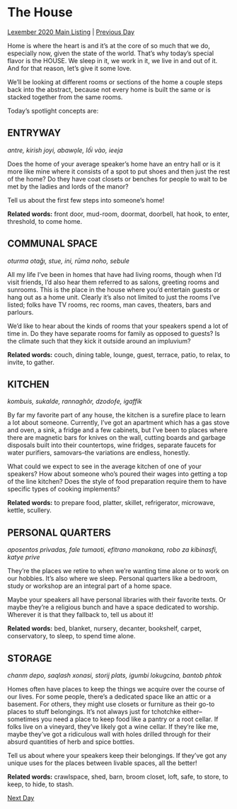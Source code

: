 # The House
[Lexember 2020 Main Listing](_prompts/r-conlangs/lexember/2020/toc_lex20.md) | [Previous Day](_prompts/r-conlangs/lexember/2020/prompts/w2/09.md)

Home is where the heart is and it’s at the core of so much that we do, especially now, given the state of the world. That’s why today’s special flavor is the HOUSE. We sleep in it, we work in it, we live in and out of it. And for that reason, let’s give it some love.

We’ll be looking at different rooms or sections of the home a couple steps back into the abstract, because not every home is built the same or is stacked together from the same rooms.

Today’s spotlight concepts are:

## ENTRYWAY

_antre, kirish joyi, abawọle, lối vào, ieeja_

Does the home of your average speaker’s home have an entry hall or is it more like mine where it consists of a spot to put shoes and then just the rest of the home? Do they have coat closets or benches for people to wait to be met by the ladies and lords of the manor?

Tell us about the first few steps into someone’s home!

**Related words:** front door, mud-room, doormat, doorbell, hat hook, to enter, threshold, to come home.

## COMMUNAL SPACE

_oturma otağı, stue, ini, rūma noho, sebule_

All my life I’ve been in homes that have had living rooms, though when I’d visit friends, I’d also hear them referred to as salons, greeting rooms and sunrooms. This is the place in the house where you’d entertain guests or hang out as a home unit. Clearly it’s also not limited to just the rooms I’ve listed; folks have TV rooms, rec rooms, man caves, theaters, bars and parlours.

We’d like to hear about the kinds of rooms that your speakers spend a lot of time in. Do they have separate rooms for family as opposed to guests? Is the climate such that they kick it outside around an impluvium?

**Related words:** couch, dining table, lounge, guest, terrace, patio, to relax, to invite, to gather.

## KITCHEN

_kombuis, sukalde, rannaghôr, dzodoƒe, igaffik_

By far my favorite part of any house, the kitchen is a surefire place to learn a lot about someone. Currently, I’ve got an apartment which has a gas stove and oven, a sink, a fridge and a few cabinets, but I’ve been to places where there are magnetic bars for knives on the wall, cutting boards and garbage disposals built into their countertops, wine fridges, separate faucets for water purifiers, samovars–the variations are endless, honestly.

What could we expect to see in the average kitchen of one of your speakers? How about someone who’s poured their wages into getting a top of the line kitchen? Does the style of food preparation require them to have specific types of cooking implements?

**Related words:** to prepare food, platter, skillet, refrigerator, microwave, kettle, scullery.

## PERSONAL QUARTERS

_aposentos privadas, fale tumaoti, efitrano manokana, robo za kibinasfi, katye prive_

They’re the places we retire to when we’re wanting time alone or to work on our hobbies. It’s also where we sleep. Personal quarters like a bedroom, study or workshop are an integral part of a home space.

Maybe your speakers all have personal libraries with their favorite texts. Or maybe they’re a religious bunch and have a space dedicated to worship. Wherever it is that they fallback to, tell us about it!

**Related words:** bed, blanket, nursery, decanter, bookshelf, carpet, conservatory, to sleep, to spend time alone.

## STORAGE

_chanm depo, saqlash xonasi, storij plats, igumbi lokugcina, bantob phtok_

Homes often have places to keep the things we acquire over the course of our lives. For some people, there’s a dedicated space like an attic or a basement. For others, they might use closets or furniture as their go-to places to stuff belongings. It’s not always just for tchotchke either–sometimes you need a place to keep food like a pantry or a root cellar. If folks live on a vineyard, they’ve likely got a wine cellar. If they’re like me, maybe they’ve got a ridiculous wall with holes drilled through for their absurd quantities of herb and spice bottles.

Tell us about where your speakers keep their belongings. If they’ve got any unique uses for the places between livable spaces, all the better!

**Related words:** crawlspace, shed, barn, broom closet, loft, safe, to store, to keep, to hide, to stash.

[Next Day](_prompts/r-conlangs/lexember/2020/prompts/w2/11.md)